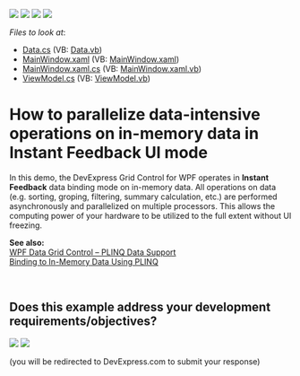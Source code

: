 <!-- default badges list -->
![](https://img.shields.io/endpoint?url=https://codecentral.devexpress.com/api/v1/VersionRange/128652045/13.2.5%2B)
[![](https://img.shields.io/badge/Open_in_DevExpress_Support_Center-FF7200?style=flat-square&logo=DevExpress&logoColor=white)](https://supportcenter.devexpress.com/ticket/details/E3382)
[![](https://img.shields.io/badge/📖_How_to_use_DevExpress_Examples-e9f6fc?style=flat-square)](https://docs.devexpress.com/GeneralInformation/403183)
[![](https://img.shields.io/badge/💬_Leave_Feedback-feecdd?style=flat-square)](#does-this-example-address-your-development-requirementsobjectives)
<!-- default badges end -->
<!-- default file list -->
*Files to look at*:

* [Data.cs](./CS/Data.cs) (VB: [Data.vb](./VB/Data.vb))
* [MainWindow.xaml](./CS/MainWindow.xaml) (VB: [MainWindow.xaml](./VB/MainWindow.xaml))
* [MainWindow.xaml.cs](./CS/MainWindow.xaml.cs) (VB: [MainWindow.xaml.vb](./VB/MainWindow.xaml.vb))
* [ViewModel.cs](./CS/ViewModel.cs) (VB: [ViewModel.vb](./VB/ViewModel.vb))
<!-- default file list end -->
# How to parallelize data-intensive operations on in-memory data in Instant Feedback UI mode


<p>In this demo, the DevExpress Grid Control for WPF operates in <strong>Instant Feedback</strong> data binding mode on in-memory data. All operations on data (e.g. sorting, groping, filtering, summary calculation, etc.) are performed asynchronously and parallelized on multiple processors. This allows the computing power of your hardware to be utilized to the full extent without UI freezing.</p><p><strong>See also:</strong><br />
<a href="http://community.devexpress.com/blogs/theprogressbar/archive/2011/08/22/wpf-data-grid-control-plinq-data-support.aspx"><u>WPF Data Grid Control – PLINQ Data Support</u></a><br />
<a href="http://documentation.devexpress.com/#WPF/CustomDocument10472"><u>Binding to In-Memory Data Using PLINQ</u></a></p>

<br/>


<!-- feedback -->
## Does this example address your development requirements/objectives?

[<img src="https://www.devexpress.com/support/examples/i/yes-button.svg"/>](https://www.devexpress.com/support/examples/survey.xml?utm_source=github&utm_campaign=wpf-data-grid-parallelize-data-intensive-operations-on-in-memory-data-in-instant-feedback-mode&~~~was_helpful=yes) [<img src="https://www.devexpress.com/support/examples/i/no-button.svg"/>](https://www.devexpress.com/support/examples/survey.xml?utm_source=github&utm_campaign=wpf-data-grid-parallelize-data-intensive-operations-on-in-memory-data-in-instant-feedback-mode&~~~was_helpful=no)

(you will be redirected to DevExpress.com to submit your response)
<!-- feedback end -->
